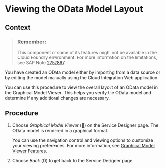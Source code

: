<!-- loio10de695ee45c4479b6db698e91d75d8e -->

<link rel="stylesheet" type="text/css" href="../css/sap-icons.css"/>

# Viewing the OData Model Layout



## Context

> ### Remember:  
> This component or some of its features might not be available in the Cloud Foundry environment. For more information on the limitations, see SAP Note [2752867](https://launchpad.support.sap.com/#/notes/2752867).

You have created an OData model either by importing from a data source or by editing the model manually using the Cloud Integration Web application.

You can use this procedure to view the overall layout of an OData model in the Graphical Model Viewer. This helps you verify the OData model and determine if any additional changes are necessary.



## Procedure

1.  Choose *Graphical Model Viewer* \(<span class="SAP-icons"></span>\) on the Service Designer page. The OData model is rendered in a graphical format.

    You can use the navigation control and viewing options to customize your viewing preferences. For more information, see [Graphical Model Viewer Features](graphical-model-viewer-features-a53aeed.md).

2.  Choose *Back* \(<span class="SAP-icons"></span>\) to get back to the Service Designer page.


